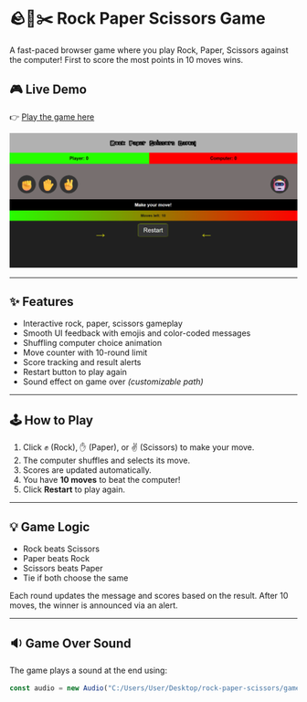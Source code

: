 # 🪨📄✂️ Rock Paper Scissors Game

A fast-paced browser game where you play Rock, Paper, Scissors against the computer! First to score the most points in 10 moves wins.

## 🎮 Live Demo
👉 [Play the game here](https://thecodingkoala912.github.io/rock-paper-scissors/)

![Game Screenshot](rockPaperScissorsGame.png)

---

## ✨ Features

* Interactive rock, paper, scissors gameplay  
* Smooth UI feedback with emojis and color-coded messages  
* Shuffling computer choice animation  
* Move counter with 10-round limit  
* Score tracking and result alerts  
* Restart button to play again  
* Sound effect on game over *(customizable path)*  

---

## 🕹️ How to Play

1. Click ✊ (Rock), ✋ (Paper), or ✌ (Scissors) to make your move.
2. The computer shuffles and selects its move.
3. Scores are updated automatically.
4. You have **10 moves** to beat the computer!
5. Click **Restart** to play again.

---

## 💡 Game Logic

* Rock beats Scissors  
* Paper beats Rock  
* Scissors beats Paper  
* Tie if both choose the same  

Each round updates the message and scores based on the result. After 10 moves, the winner is announced via an alert.

---

## 🔉 Game Over Sound

The game plays a sound at the end using:

```js
const audio = new Audio("C:/Users/User/Desktop/rock-paper-scissors/gameOverSound.wav");


